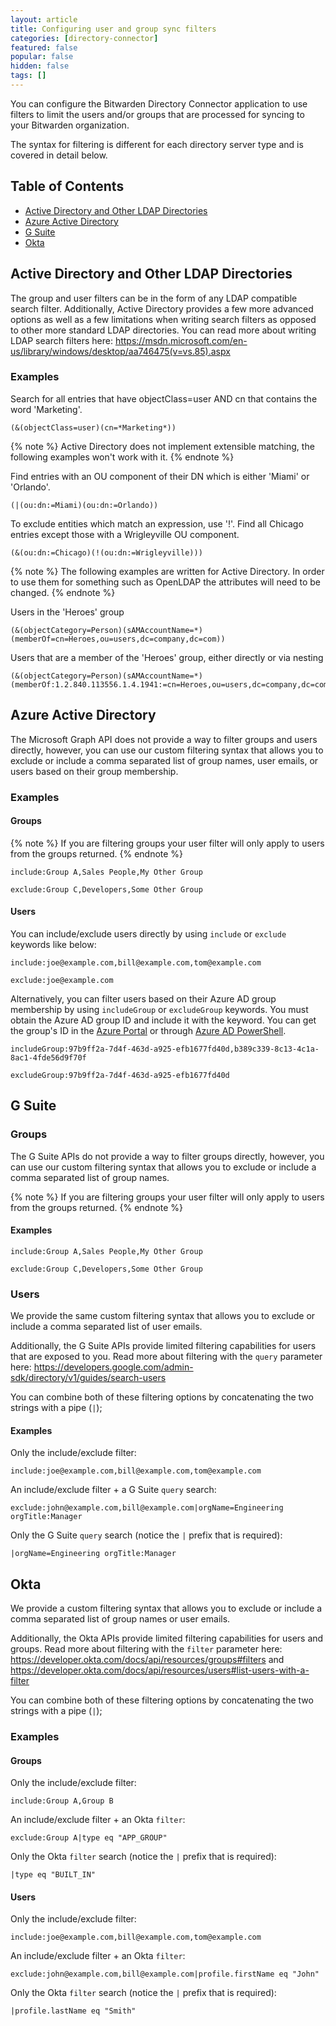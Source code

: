 ```yaml
---
layout: article
title: Configuring user and group sync filters
categories: [directory-connector]
featured: false
popular: false
hidden: false
tags: []
---
```


You can configure the Bitwarden Directory Connector application to use filters to limit the users and/or groups that are processed for syncing to your Bitwarden organization.

The syntax for filtering is different for each directory server type and is covered in detail below.

## Table of Contents

- [Active Directory and Other LDAP Directories](#active-directory-and-other-ldap-directories)
- [Azure Active Directory](#azure-active-directory)
- [G Suite](#g-suite)
- [Okta](#okta)

## Active Directory and Other LDAP Directories

The group and user filters can be in the form of any LDAP compatible search filter. Additionally, Active Directory provides a few more advanced options as well as a few limitations when writing search filters as opposed to other more standard LDAP directories. You can read more about writing LDAP search filters here: <https://msdn.microsoft.com/en-us/library/windows/desktop/aa746475(v=vs.85).aspx>

### Examples

Search for all entries that have objectClass=user AND cn that contains the word 'Marketing'.

```
(&(objectClass=user)(cn=*Marketing*))
```

{% note %}
Active Directory does not implement extensible matching, the following examples won't work with it.
{% endnote %}

Find entries with an OU component of their DN which is either 'Miami' or 'Orlando'.

```
(|(ou:dn:=Miami)(ou:dn:=Orlando))
```

To exclude entities which match an expression, use '!'. Find all Chicago entries except those with a Wrigleyville OU component.

```
(&(ou:dn:=Chicago)(!(ou:dn:=Wrigleyville)))
```

{% note %}
The following examples are written for Active Directory. In order to use them for something such as OpenLDAP the attributes will need to be changed.
{% endnote %}

Users in the 'Heroes' group

```
(&(objectCategory=Person)(sAMAccountName=*)(memberOf=cn=Heroes,ou=users,dc=company,dc=com))
```

Users that are a member of the 'Heroes' group, either directly or via nesting

```
(&(objectCategory=Person)(sAMAccountName=*)(memberOf:1.2.840.113556.1.4.1941:=cn=Heroes,ou=users,dc=company,dc=com))
```

## Azure Active Directory

The Microsoft Graph API does not provide a way to filter groups and users directly, however, you can use our custom filtering syntax that allows you to exclude or include a comma separated list of group names, user emails, or users based on their group membership.

### Examples

#### Groups

{% note %}
If you are filtering groups your user filter will only apply to users from the groups returned.
{% endnote %}

```
include:Group A,Sales People,My Other Group
```

```
exclude:Group C,Developers,Some Other Group
```

#### Users

You can include/exclude users directly by using `include` or `exclude` keywords like below:

```
include:joe@example.com,bill@example.com,tom@example.com
```

```
exclude:joe@example.com
```

Alternatively, you can filter users based on their Azure AD group membership by using `includeGroup` or `excludeGroup` keywords. You must obtain the Azure AD group ID and include it with the keyword. You can get the group's ID in the [Azure Portal](https://portal.azure.com) or through [Azure AD PowerShell](https://docs.microsoft.com/en-us/powershell/module/azuread/get-azureadgroup?view=azureadps-2.0).

```
includeGroup:97b9ff2a-7d4f-463d-a925-efb1677fd40d,b389c339-8c13-4c1a-8ac1-4fde56d9f70f
```

```
excludeGroup:97b9ff2a-7d4f-463d-a925-efb1677fd40d
```

## G Suite

### Groups

The G Suite APIs do not provide a way to filter groups directly, however, you can use our custom filtering syntax that allows you to exclude or include a comma separated list of group names.

{% note %}
If you are filtering groups your user filter will only apply to users from the groups returned.
{% endnote %}

#### Examples

```
include:Group A,Sales People,My Other Group
```

```
exclude:Group C,Developers,Some Other Group
```

### Users

We provide the same custom filtering syntax that allows you to exclude or include a comma separated list of user emails.

Additionally, the G Suite APIs provide limited filtering capabilities for users that are exposed to you. Read more about filtering with the `query` parameter here: <https://developers.google.com/admin-sdk/directory/v1/guides/search-users>

You can combine both of these filtering options by concatenating the two strings with a pipe (`|`);

#### Examples

Only the include/exclude filter:

```
include:joe@example.com,bill@example.com,tom@example.com
```

An include/exclude filter + a G Suite `query` search:

```
exclude:john@example.com,bill@example.com|orgName=Engineering orgTitle:Manager
```

Only the G Suite `query` search (notice the `|` prefix that is required):

```
|orgName=Engineering orgTitle:Manager
```

## Okta

We provide a custom filtering syntax that allows you to exclude or include a comma separated list of group names or user emails.

Additionally, the Okta APIs provide limited filtering capabilities for users and groups. Read more about filtering with the `filter` parameter here: <https://developer.okta.com/docs/api/resources/groups#filters> and <https://developer.okta.com/docs/api/resources/users#list-users-with-a-filter>

You can combine both of these filtering options by concatenating the two strings with a pipe (`|`);

### Examples

#### Groups

Only the include/exclude filter:

```
include:Group A,Group B
```

An include/exclude filter + an Okta `filter`:

```
exclude:Group A|type eq "APP_GROUP"
```

Only the Okta `filter` search (notice the `|` prefix that is required):

```
|type eq "BUILT_IN"
```

#### Users

Only the include/exclude filter:

```
include:joe@example.com,bill@example.com,tom@example.com
```

An include/exclude filter + an Okta `filter`:

```
exclude:john@example.com,bill@example.com|profile.firstName eq "John"
```

Only the Okta `filter` search (notice the `|` prefix that is required):

```
|profile.lastName eq "Smith"
```
